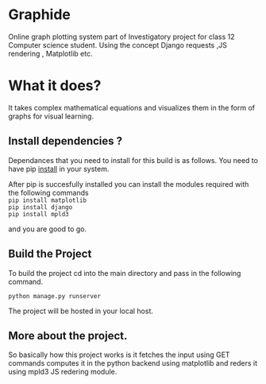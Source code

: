 # Graphide
Online graph plotting system part of Investigatory project for class 12 Computer science student. Using the concept Django requests ,JS rendering , Matplotlib etc.

# What it does?
It takes complex mathematical equations and visualizes them in the form of graphs for visual learning.

## Install dependencies ?
Dependances that you need to install for this build is as follows.
You need to have pip [install](https://pip.pypa.io/en/stable/installing/) in your system.

After pip is succesfully installed you can install the modules required with the following commands\
`pip install matplotlib`\
`pip install django`\
`pip install mpld3`

and you are good to go.

## Build the Project
To build the project cd into the main directory and pass in the following command.

`python manage.py runserver`

The project will be hosted in your local host.

## More about the project.
So basically how this project works is it fetches the input using GET commands computes it in the python backend using matplotlib and reders it using mpld3 JS redering module.
